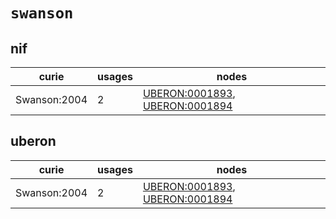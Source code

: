 # `swanson`

## nif

| curie        |   usages | nodes                                                                                                                            |
|--------------|----------|----------------------------------------------------------------------------------------------------------------------------------|
| Swanson:2004 |        2 | [UBERON:0001893](http://purl.obolibrary.org/obo/UBERON_0001893), [UBERON:0001894](http://purl.obolibrary.org/obo/UBERON_0001894) |

## uberon

| curie        |   usages | nodes                                                                                                                            |
|--------------|----------|----------------------------------------------------------------------------------------------------------------------------------|
| Swanson:2004 |        2 | [UBERON:0001893](http://purl.obolibrary.org/obo/UBERON_0001893), [UBERON:0001894](http://purl.obolibrary.org/obo/UBERON_0001894) |

